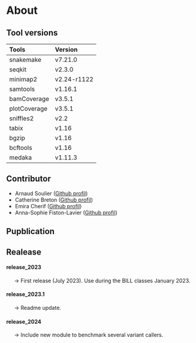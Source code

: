 # About

## Tool versions

| Tools | Version |
| :---- | :------ |
| snakemake | v7.21.0 |
| seqkit | v2.3.0 |
| minimap2 | v2.24-r1122 |
| samtools | v1.16.1 |
| bamCoverage | v3.5.1 |
| plotCoverage | v3.5.1 |
| sniffles2 | v2.2 |
| tabix | v1.16 |
| bgzip | v1.16 |
| bcftools | v1.16 |
| medaka | v1.11.3 |

## Contributor

- Arnaud Soulier ([Github profil](https://github.com/souliera))
- Catherine Breton ([Github profil](https://github.com/CathyBreton))
- Emira Cherif ([Github profil](https://github.com/emiracherif))
- Anna-Sophie Fiston-Lavier ([Github profil](https://github.com/asfistonlavie))

## Pupblication

## Realease

#### **release_2023**
&ensp;&ensp;&ensp;&rarr; First release (July 2023). Use during the BILL classes January 2023.

#### **release_2023.1**
&ensp;&ensp;&ensp;&rarr; Readme update.

#### **release_2024**
&ensp;&ensp;&ensp;&rarr; Include new module to benchmark several variant callers.

